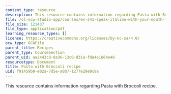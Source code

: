 ```yaml
---
content_type: resource
description: This resource contains information regarding Pasta with Broccoli recipe.
file: /ol-ocw-studio-app/courses/es-s41-speak-italian-with-your-mouth-full-spring-2012/f91459b0e02a7d5ea0b71277e29e0c8a_MITES_S41S12_recipe_1a.pdf
file_size: 121437
file_type: application/pdf
learning_resource_types: []
license: https://creativecommons.org/licenses/by-nc-sa/4.0/
ocw_type: OCWFile
parent_title: Recipes
parent_type: CourseSection
parent_uid: aa2443c8-8a36-13c0-d31a-fda4e1664e48
resourcetype: Document
title: Pasta with Broccoli recipe
uid: f91459b0-e02a-7d5e-a0b7-1277e29e0c8a
---
```

This resource contains information regarding Pasta with Broccoli recipe.